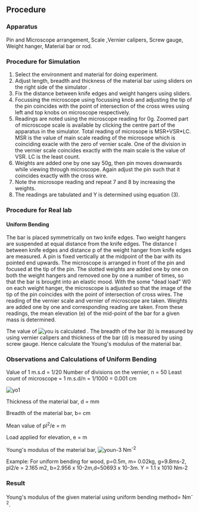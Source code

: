 ## Procedure

### Apparatus
Pin  and  Microscope arrangement, Scale ,Vernier calipers, Screw gauge, Weight hanger, Material bar or rod.

### Procedure for Simulation
<ol>
<li>Select the environment and material  for doing experiment.</li>
<li>Adjust length, breadth and thickness of the material bar using sliders on the right side of the simulator .</li>
<li>Fix the distance between knife edges and weight hangers using sliders.</li>
<li>Focussing the microscope using focussing knob and adjusting  the tip of the pin coincides with the point of intersection of the cross wires using left  and top  knobs on microscope respectively.</li>
<li>Readings are noted using the microscope reading for 0g. Zoomed part of microscope scale is available by clicking the centre part of the apparatus in the simulator. Total reading of microsope is MSR+VSR*LC. MSR is the value of main scale reading of the microsope which is coinciding exacle with the zero of  vernier scale. One of the division in the vernier scale coincides exactly with the main scale is the value of VSR. LC is the least count.</li>
<li>Weights are added one by one say 50g, then pin moves downwards while viewing through microscope. Again adjust the pin such that it coincides exactly with the cross wire.</li>
<li>Note the microsope reading and repeat 7 and 8 by increasing the weights.</li>
<li>The readings are tabulated and  Y is determined using equation (3).</li>
</ol>

### Procedure for Real lab

#### Uniform Bending

The bar is placed symmetrically on two knife edges. Two weight hangers are suspended at equal distance from the knife edges. The distance l  between knife edges and distance p of the weight hanger from knife edges are measured. A pin is fixed vertically at the midpoint of the bar with its pointed end upwards. The microscope is arranged in front of the pin and focused at the tip of the pin. The slotted weights are added one by one on both the weight hangers and removed one by one a number of times, so that the bar is brought into an elastic mood. With the some "dead load" W0 on each weight hanger, the microscope is adjusted so that the image of the tip of the pin coincides with the point of intersection of cross wires. The reading of the vernier scale and vernier of microscope are taken. Weights are added one by one and corresponding reading are taken. From these readings, the mean elevation (e) of the mid-point of the bar for a given mass is determined.

The value of ![you](https://github.com/user-attachments/assets/6fd91e9b-911f-4925-9f89-da06b9df1aa3) is calculated . The breadth of the bar (b) is measured by using vernier calipers and thickness of the bar (d) is measured by using screw gauge. Hence calculate the Young's modulus of the material bar.

### Observations and Calculations of Uniform Bending

Value    of   1 m.s.d        =         1/20
Number of divisions on the vernier, n = 50
Least count of microscope = 1 m.s.d/n = 1/1000 = 0.001 cm


![yo1](https://github.com/user-attachments/assets/08bcc685-76d5-4231-acfb-e4d20cf35400)

Thickness of the material  bar, d =       mm

Breadth of the material bar, b=           cm

Mean value of pl<sup>2</sup>/e =          m

Load applied for elevation, e  =          m


Young's modulus of the material  bar, ![youn-3](https://github.com/user-attachments/assets/75a49a70-e8ed-42de-84c7-495fb0963e69)       Nm<sup>-2</sup>

Example: For uniform bending for wood,   p=0.5m, m= 0.02kg, g=9.8ms-2, pl2/e = 2.165 m2, b=2.956 x 10-2m,d=50693 x 10-3m.
Y = 1.1 x 1010 Nm-2


### Result

Young's modulus of the given material using uniform bending  method=      Nm<sup>-2</sup>.
